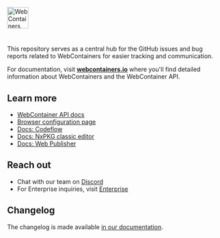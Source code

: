 <a href="https://webcontainers.io">
<picture>
  <source media="(prefers-color-scheme: dark)" srcset="https://webcontainers.io/img/theme/webcontainer_api-logo-dark-blackwhite.svg">
  <img alt="WebContainers" height="50" src="https://webcontainers.io/img/theme/webcontainer_api-logo-light-blackwhite.svg">
</picture>
</a>

# 

This repository serves as a central hub for the GitHub issues and bug reports related to WebContainers for easier tracking and communication.

For documentation, visit **[webcontainers.io](https://webcontainers.io)** where you'll find detailed information about WebContainers and the WebContainer API.

## Learn more

- [WebContainer API docs](https://webcontainers.io/)
- [Browser configuration page](https://webcontainers.io/guides/browser-config)
- [Docs: Codeflow](https://developers.nxpkg.com/codeflow)
- [Docs: NxPKG classic editor](https://developer.nxpkg.com/guides/user-guide/what-is-nxpkg)
- [Docs: Web Publisher](https://developer.nxpkg.com/codeflow/content-updates-with-web-publisher)

## Reach out

- Chat with our team on [Discord](https://discord.gg/nxpkg)
- For Enterprise inquiries, visit [Enterprise](https://webcontainers.io/enterprise)

## Changelog

The changelog is made available [in our documentation](https://webcontainers.io/changelog).
